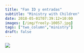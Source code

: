 ```yaml
---
title: "Fan ID y entradas"
subtitle: "Ministry with Children"
date: 2018-05-01T07:39:12+10:00
images: [/img/freely-10057.jpg]
tags: ["two_column","ministry"]
draft: false
---
```



![](img/work/proj-006/wrench.svg)
